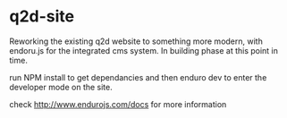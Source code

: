 # q2d-site
Reworking the existing q2d website to something more modern, with endoru.js for the integrated cms system.
In building phase at this point in time.

run NPM install to get dependancies and then enduro dev to enter the developer mode on the site.

check http://www.endurojs.com/docs for more information
